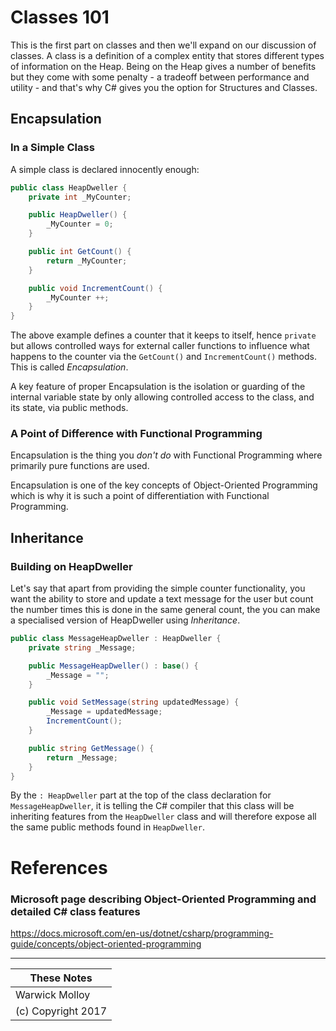 # Classes 101
This is the first part on classes and then we'll expand on our discussion of classes.
A class is a definition of a complex entity that stores different types of information
on the Heap.  Being on the Heap gives a number of benefits but they come with some penalty - a tradeoff
between performance and utility - and that's why C# gives you the option for Structures 
and Classes.

## Encapsulation
### In a Simple Class
A simple class is declared innocently enough:
```cs
public class HeapDweller {
    private int _MyCounter;

    public HeapDweller() {
        _MyCounter = 0;
    }

    public int GetCount() {
        return _MyCounter;
    }

    public void IncrementCount() {
        _MyCounter ++;
    }
}
```

The above example defines a counter that it keeps to itself, hence `private` but allows
controlled ways for external caller functions to influence what happens to the counter
via the `GetCount()` and `IncrementCount()` methods.  This is called *Encapsulation*.

A key feature of proper Encapsulation is the isolation or guarding of the internal variable
state by only allowing controlled access to the class, and its state, via public methods.

### A Point of Difference with Functional Programming
Encapsulation is the thing you *don't do* with Functional Programming where primarily pure functions
are used.

Encapsulation is one of the key concepts of Object-Oriented Programming which is why it is such
a point of differentiation with Functional Programming.

## Inheritance
### Building on HeapDweller
Let's say that apart from providing the simple counter functionality, you want
the ability to store and update a text message for the user but count the number
times this is done in the same general count, the you can make a specialised version
of HeapDweller using *Inheritance*.

```cs
public class MessageHeapDweller : HeapDweller {
    private string _Message;

    public MessageHeapDweller() : base() {
        _Message = "";
    }

    public void SetMessage(string updatedMessage) {
        _Message = updatedMessage;
        IncrementCount();
    }

    public string GetMessage() {
        return _Message;
    }
}
```

By the `: HeapDweller` part at the top of the class declaration for `MessageHeapDweller`,
it is telling the C# compiler that this class will be inheriting features from the
`HeapDweller` class and will therefore expose all the same public methods found in
`HeapDweller`.


# References
### Microsoft page describing Object-Oriented Programming and detailed C# class features
https://docs.microsoft.com/en-us/dotnet/csharp/programming-guide/concepts/object-oriented-programming

----
| These Notes         |
|---------------------|
| Warwick Molloy      |
| (c) Copyright 2017  |